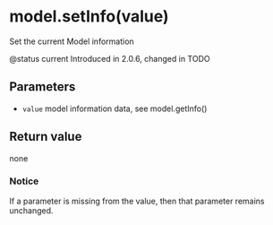 # model.setInfo\(value\)

Set the current Model information

@status current Introduced in 2.0.6, changed in TODO

## Parameters

* `value` model information data, see model.getInfo\(\)

## Return value

none

### Notice

If a parameter is missing from the value, then that parameter remains unchanged.

